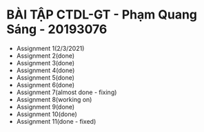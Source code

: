 # BÀI TẬP CTDL-GT - Phạm Quang Sáng - 20193076
- Assignment 1(2/3/2021)
- Assignment 2(done)
- Assignment 3(done)
- Assignment 4(done)
- Assignment 5(done)
- Assignment 6(done)
- Assignment 7(almost done - fixing)
- Assignment 8(working on)
- Assignment 9(done)
- Assignment 10(done)
- Assignment 11(done - fixed)